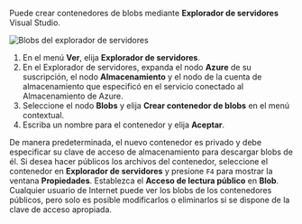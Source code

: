 Puede crear contenedores de blobs mediante **Explorador de servidores** Visual Studio.

![Blobs del explorador de servidores][Image1]

1. En el menú **Ver**, elija **Explorador de servidores**.
2. En el Explorador de servidores, expanda el nodo **Azure** de su suscripción, el nodo **Almacenamiento** y el nodo de la cuenta de almacenamiento que especificó en el servicio conectado al Almacenamiento de Azure.
3. Seleccione el nodo **Blobs** y elija **Crear contenedor de blobs** en el menú contextual.
4. Escriba un nombre para el contenedor y elija **Aceptar**.   

De manera predeterminada, el nuevo contenedor es privado y debe especificar su clave de acceso de almacenamiento para descargar blobs de él. Si desea hacer públicos los archivos del contenedor, seleccione el contenedor en **Explorador de servidores** y presione `F4` para mostrar la ventana **Propiedades**. Establezca el **Acceso de lectura público** en **Blob**. Cualquier usuario de Internet puede ver los blobs de los contenedores públicos, pero solo es posible modificarlos o eliminarlos si se dispone de la clave de acceso apropiada.


[Image1]: ./media/vs-storage-getting-started-blobs-include/vs-storage-create-blob-containers-in-Server-Explorer.png

<!---HONumber=July15_HO4-->